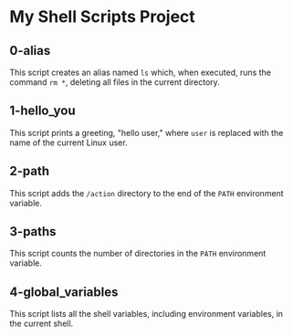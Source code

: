 # My Shell Scripts Project

## 0-alias
This script creates an alias named `ls` which, when executed, runs the command `rm *`, deleting all files in the current directory.

## 1-hello_you
This script prints a greeting, "hello user," where `user` is replaced with the name of the current Linux user.

## 2-path
This script adds the `/action` directory to the end of the `PATH` environment variable.

## 3-paths
This script counts the number of directories in the `PATH` environment variable.

## 4-global_variables
This script lists all the shell variables, including environment variables, in the current shell.
